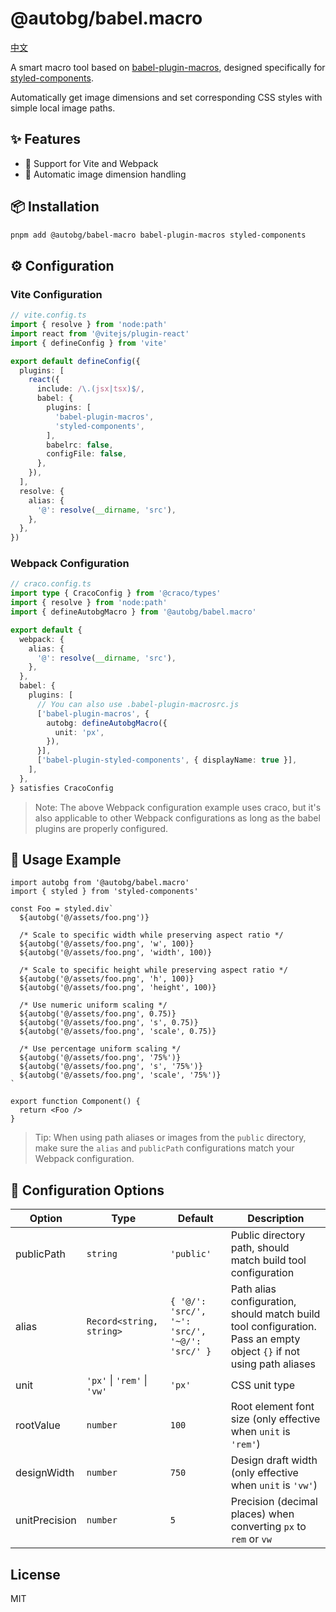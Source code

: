 # @autobg/babel.macro

[中文](./README.zh-CN.md)

A smart macro tool based on [babel-plugin-macros](https://github.com/kentcdodds/babel-plugin-macros), designed specifically for [styled-components](https://styled-components.com/).

Automatically get image dimensions and set corresponding CSS styles with simple local image paths.

## ✨ Features

- 🚀 Support for Vite and Webpack
- 🔄 Automatic image dimension handling

## 📦 Installation

```bash
pnpm add @autobg/babel-macro babel-plugin-macros styled-components
```

## ⚙️ Configuration

### Vite Configuration

```ts
// vite.config.ts
import { resolve } from 'node:path'
import react from '@vitejs/plugin-react'
import { defineConfig } from 'vite'

export default defineConfig({
  plugins: [
    react({
      include: /\.(jsx|tsx)$/,
      babel: {
        plugins: [
          'babel-plugin-macros',
          'styled-components',
        ],
        babelrc: false,
        configFile: false,
      },
    }),
  ],
  resolve: {
    alias: {
      '@': resolve(__dirname, 'src'),
    },
  },
})
```

### Webpack Configuration

```ts
// craco.config.ts
import type { CracoConfig } from '@craco/types'
import { resolve } from 'node:path'
import { defineAutobgMacro } from '@autobg/babel.macro'

export default {
  webpack: {
    alias: {
      '@': resolve(__dirname, 'src'),
    },
  },
  babel: {
    plugins: [
      // You can also use .babel-plugin-macrosrc.js
      ['babel-plugin-macros', {
        autobg: defineAutobgMacro({
          unit: 'px',
        }),
      }],
      ['babel-plugin-styled-components', { displayName: true }],
    ],
  },
} satisfies CracoConfig
```

> Note: The above Webpack configuration example uses craco, but it's also applicable to other Webpack configurations as long as the babel plugins are properly configured.

## 🎯 Usage Example

```tsx
import autobg from '@autobg/babel.macro'
import { styled } from 'styled-components'

const Foo = styled.div`
  ${autobg('@/assets/foo.png')}

  /* Scale to specific width while preserving aspect ratio */
  ${autobg('@/assets/foo.png', 'w', 100)}
  ${autobg('@/assets/foo.png', 'width', 100)}

  /* Scale to specific height while preserving aspect ratio */
  ${autobg('@/assets/foo.png', 'h', 100)}
  ${autobg('@/assets/foo.png', 'height', 100)}

  /* Use numeric uniform scaling */
  ${autobg('@/assets/foo.png', 0.75)}
  ${autobg('@/assets/foo.png', 's', 0.75)}
  ${autobg('@/assets/foo.png', 'scale', 0.75)}

  /* Use percentage uniform scaling */
  ${autobg('@/assets/foo.png', '75%')}
  ${autobg('@/assets/foo.png', 's', '75%')}
  ${autobg('@/assets/foo.png', 'scale', '75%')}
`

export function Component() {
  return <Foo />
}
```

> Tip: When using path aliases or images from the `public` directory, make sure the `alias` and `publicPath` configurations match your Webpack configuration.

## 📝 Configuration Options

| Option | Type | Default | Description |
| --- | --- | --- | --- |
| publicPath | `string` | `'public'` | Public directory path, should match build tool configuration |
| alias | `Record<string, string>` | `{ '@/': 'src/', '~': 'src/', '~@/': 'src/' }` | Path alias configuration, should match build tool configuration. Pass an empty object `{}` if not using path aliases |
| unit | `'px'` \| `'rem'` \| `'vw'` | `'px'` | CSS unit type |
| rootValue | `number` | `100` | Root element font size (only effective when `unit` is `'rem'`) |
| designWidth | `number` | `750` | Design draft width (only effective when `unit` is `'vw'`) |
| unitPrecision | `number` | `5` | Precision (decimal places) when converting `px` to `rem` or `vw` |

## License

MIT
